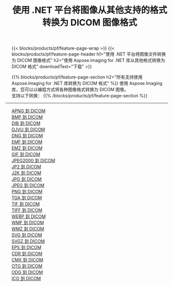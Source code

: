 ﻿---
title: 使用 .NET 平台将图像从其他支持的格式转换为 DICOM 图像格式 
weight: 3920
url: /zh-hans/net/conversion/to/dicom 
lang: zh-hans
langdirlevel: 2
locales: zh-hans,ja,it,ru,de,es,fr,nl,id,lt,pl,pt,vi,tr,ko,zh-hant,ar,hi,th,sv,cs,uk,he
description: 使用 Aspose.Imaging for .NET 库可以轻松地将其他支持的图像格式转换为 DICOM
---

{{< blocks/products/pf/feature-page-wrap >}}
{{< blocks/products/pf/feature-page-header h1="使用 .NET 平台将图像文件转换为 DICOM 图像格式" h2="使用 Aspose.Imaging for .NET 库从其他格式转换为 DICOM 格式" downloadText="下载" >}}


{{% blocks/products/pf/feature-page-section  h2="所有支持使用 Aspose.Imaging for .NET 库转换为 DICOM 格式" %}}
使用 Aspose.Imaging 库，您可以以编程方式将各种图像格式转换为 DICOM 图像。
<br/>
支持以下转换：
{{% /blocks/products/pf/feature-page-section %}}
<div class="container-fluid productfamilypage bg-gray">
    <div class="convertypes bg-gray agp-content section">
        <div class="container">
		<hr style="margin-left:-20px;"/>
		<div class="row other-converters">
		    <div class='col-md-2 other-converter remove-lp remove-rp'><a href="/imaging/zh-hans/net/conversion/apng-to-dicom" >APNG 到 DICOM</a></div>
<div class='col-md-2 other-converter remove-lp remove-rp'><a href="/imaging/zh-hans/net/conversion/bmp-to-dicom" >BMP 到 DICOM</a></div>
<div class='col-md-2 other-converter remove-lp remove-rp'><a href="/imaging/zh-hans/net/conversion/dib-to-dicom" >DIB 到 DICOM</a></div>
<div class='col-md-2 other-converter remove-lp remove-rp'><a href="/imaging/zh-hans/net/conversion/djvu-to-dicom" >DJVU 到 DICOM</a></div>
<div class='col-md-2 other-converter remove-lp remove-rp'><a href="/imaging/zh-hans/net/conversion/dng-to-dicom" >DNG 到 DICOM</a></div>
<div class='col-md-2 other-converter remove-lp remove-rp'><a href="/imaging/zh-hans/net/conversion/emf-to-dicom" >EMF 到 DICOM</a></div>
<div class='col-md-2 other-converter remove-lp remove-rp'><a href="/imaging/zh-hans/net/conversion/emz-to-dicom" >EMZ 到 DICOM</a></div>
<div class='col-md-2 other-converter remove-lp remove-rp'><a href="/imaging/zh-hans/net/conversion/gif-to-dicom" >GIF 到 DICOM</a></div>
<div class='col-md-2 other-converter remove-lp remove-rp'><a href="/imaging/zh-hans/net/conversion/jpeg2000-to-dicom" >JPEG2000 到 DICOM</a></div>
<div class='col-md-2 other-converter remove-lp remove-rp'><a href="/imaging/zh-hans/net/conversion/jp2-to-dicom" >JP2 到 DICOM</a></div>
<div class='col-md-2 other-converter remove-lp remove-rp'><a href="/imaging/zh-hans/net/conversion/j2k-to-dicom" >J2K 到 DICOM</a></div>
<div class='col-md-2 other-converter remove-lp remove-rp'><a href="/imaging/zh-hans/net/conversion/jpg-to-dicom" >JPG 到 DICOM</a></div>
<div class='col-md-2 other-converter remove-lp remove-rp'><a href="/imaging/zh-hans/net/conversion/jpeg-to-dicom" >JPEG 到 DICOM</a></div>
<div class='col-md-2 other-converter remove-lp remove-rp'><a href="/imaging/zh-hans/net/conversion/png-to-dicom" >PNG 到 DICOM</a></div>
<div class='col-md-2 other-converter remove-lp remove-rp'><a href="/imaging/zh-hans/net/conversion/tga-to-dicom" >TGA 到 DICOM</a></div>
<div class='col-md-2 other-converter remove-lp remove-rp'><a href="/imaging/zh-hans/net/conversion/tif-to-dicom" >TIF 到 DICOM</a></div>
<div class='col-md-2 other-converter remove-lp remove-rp'><a href="/imaging/zh-hans/net/conversion/tiff-to-dicom" >TIFF 到 DICOM</a></div>
<div class='col-md-2 other-converter remove-lp remove-rp'><a href="/imaging/zh-hans/net/conversion/webp-to-dicom" >WEBP 到 DICOM</a></div>
<div class='col-md-2 other-converter remove-lp remove-rp'><a href="/imaging/zh-hans/net/conversion/wmf-to-dicom" >WMF 到 DICOM</a></div>
<div class='col-md-2 other-converter remove-lp remove-rp'><a href="/imaging/zh-hans/net/conversion/wmz-to-dicom" >WMZ 到 DICOM</a></div>
<div class='col-md-2 other-converter remove-lp remove-rp'><a href="/imaging/zh-hans/net/conversion/svg-to-dicom" >SVG 到 DICOM</a></div>
<div class='col-md-2 other-converter remove-lp remove-rp'><a href="/imaging/zh-hans/net/conversion/svgz-to-dicom" >SVGZ 到 DICOM</a></div>
<div class='col-md-2 other-converter remove-lp remove-rp'><a href="/imaging/zh-hans/net/conversion/eps-to-dicom" >EPS 到 DICOM</a></div>
<div class='col-md-2 other-converter remove-lp remove-rp'><a href="/imaging/zh-hans/net/conversion/cdr-to-dicom" >CDR 到 DICOM</a></div>
<div class='col-md-2 other-converter remove-lp remove-rp'><a href="/imaging/zh-hans/net/conversion/cmx-to-dicom" >CMX 到 DICOM</a></div>
<div class='col-md-2 other-converter remove-lp remove-rp'><a href="/imaging/zh-hans/net/conversion/otg-to-dicom" >OTG 到 DICOM</a></div>
<div class='col-md-2 other-converter remove-lp remove-rp'><a href="/imaging/zh-hans/net/conversion/odg-to-dicom" >ODG 到 DICOM</a></div>
<div class='col-md-2 other-converter remove-lp remove-rp'><a href="/imaging/zh-hans/net/conversion/ico-to-dicom" >ICO 到 DICOM</a></div>
                </div>
        </div>
    </div>
</div>
<br/>

